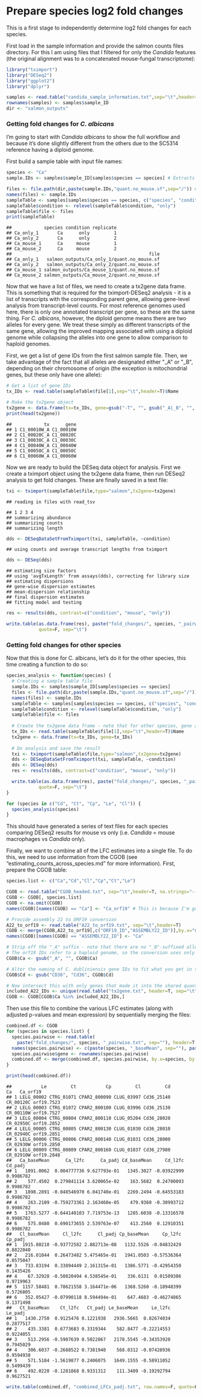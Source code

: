 Prepare species log2 fold changes
================

This is a first stage to independently determine log2 fold changes for
each species.

First load in the sample information and provide the salmon counts files
directory. For this I am using files that I filtered for only the
*Candida* features (the original alignment was to a concatenated
mouse-fungal transcriptome):

``` r
library("tximport")
library("DESeq2")
library("ggplot2")
library("dplyr")

samples <- read.table("candida_sample_information.txt",sep="\t",header=T)
rownames(samples) <- samples$sample_ID
dir <- "salmon_outputs"
```

### Getting fold changes for *C. albicans*

I’m going to start with *Candida albicans* to show the full workflow and
because it’s done slightly different from the others due to the SC5314
reference having a diploid genome.

First build a sample table with input file names:

``` r
species <- "Ca"
sample.IDs <- samples$sample_ID[samples$species == species] # Extracts sample IDs for C. albicans

files <- file.path(dir,paste(sample.IDs,"quant.no_mouse.sf",sep="/")) # Salmon output with all mouse features removed
names(files) <- sample.IDs
sampleTable <- samples[samples$species == species, c("species", "condition", "replicate")]
sampleTable$condition <- relevel(sampleTable$condition, "only")
sampleTable$file <- files
print(sampleTable)
```

    ##            species condition replicate
    ## Ca_only_1       Ca      only         1
    ## Ca_only_2       Ca      only         2
    ## Ca_mouse_1      Ca     mouse         1
    ## Ca_mouse_2      Ca     mouse         2
    ##                                                   file
    ## Ca_only_1   salmon_outputs/Ca_only_1/quant.no_mouse.sf
    ## Ca_only_2   salmon_outputs/Ca_only_2/quant.no_mouse.sf
    ## Ca_mouse_1 salmon_outputs/Ca_mouse_1/quant.no_mouse.sf
    ## Ca_mouse_2 salmon_outputs/Ca_mouse_2/quant.no_mouse.sf

Now that we have a list of files, we need to create a tx2gene data
frame. This is something that is required for the tximport-DESeq2
analysis - it is a list of transcripts with the corresponding parent
gene, allowing gene-level analysis from transcript-level counts. For
most reference genomes used here, there is only one annotated transcript
per gene, so these are the same thing. For *C. albicans*, however, the
diploid genome means there are two alleles for every gene. We treat
these simply as different transcripts of the same gene, allowing the
improved mapping associated with using a diploid genome while collapsing
the alleles into one gene to allow comparison to haploid genomes.

First, we get a list of gene IDs from the first salmon sample file.
Then, we take advantage of the fact that all alleles are designated
either "\_A" or "\_B", depending on their chromosome of origin (the
exception is mitochondrial genes, but these only have one allele):

``` r
# Get a list of gene IDs
tx_IDs <- read.table(sampleTable$file[1],sep="\t",header=T)$Name

# Make the tx2gene object
tx2gene <- data.frame(tx=tx_IDs, gene=gsub("-T", "", gsub("_A|_B", "", tx_IDs)))
print(head(tx2gene))
```

    ##            tx      gene
    ## 1 C1_00010W_A C1_00010W
    ## 2 C1_00020C_A C1_00020C
    ## 3 C1_00030C_A C1_00030C
    ## 4 C1_00040W_A C1_00040W
    ## 5 C1_00050C_A C1_00050C
    ## 6 C1_00060W_A C1_00060W

Now we are ready to build the DESeq data object for analysis. First we
create a tximport object using the tx2gene data frame, then run DESeq2
analysis to get fold changes. These are finally saved in a text file:

``` r
txi <- tximport(sampleTable$file,type="salmon",tx2gene=tx2gene)
```

    ## reading in files with read_tsv

    ## 1 2 3 4 
    ## summarizing abundance
    ## summarizing counts
    ## summarizing length

``` r
dds <- DESeqDataSetFromTximport(txi, sampleTable, ~condition)
```

    ## using counts and average transcript lengths from tximport

``` r
dds <- DESeq(dds)
```

    ## estimating size factors
    ## using 'avgTxLength' from assays(dds), correcting for library size
    ## estimating dispersions
    ## gene-wise dispersion estimates
    ## mean-dispersion relationship
    ## final dispersion estimates
    ## fitting model and testing

``` r
res <- results(dds, contrast=c("condition", "mouse", "only"))

write.table(as.data.frame(res), paste("fold_changes/", species, "_pairwise.txt", sep=""),
            quote=F, sep="\t")
```

### Getting fold changes for other species

Now that this is done for C. albicans, let’s do it for the other
species, this time creating a function to do so:

``` r
species_analysis <- function(species) {
  # Creating a sample table file
  sample.IDs <- samples$sample_ID[samples$species == species]
  files <- file.path(dir,paste(sample.IDs,"quant.no_mouse.sf",sep="/"))
  names(files) <- sample.IDs
  sampleTable <- samples[samples$species == species, c("species", "condition", "replicate")]
  sampleTable$condition <- relevel(sampleTable$condition, "only")
  sampleTable$file <- files
  
  # Create the tx2gene data frame - note that for other species, gene and transcript IDs are the same
  tx_IDs <- read.table(sampleTable$file[1],sep="\t",header=T)$Name
  tx2gene <- data.frame(tx=tx_IDs, gene=tx_IDs)
  
  # Do analysis and save the result
  txi <- tximport(sampleTable$file,type="salmon",tx2gene=tx2gene)
  dds <- DESeqDataSetFromTximport(txi, sampleTable, ~condition)
  dds <- DESeq(dds)
  res <- results(dds, contrast=c("condition", "mouse", "only"))

  write.table(as.data.frame(res), paste("fold_changes/", species, "_pairwise.txt", sep=""),
            quote=F, sep="\t")
}

for (species in c("Cd", "Ct", "Cp", "Le", "Cl")) {
  species_analysis(species)
}
```

This should have generated a series of text files for each species
comparing DESeq2 results for mouse vs only (i.e. *Candida* = mouse
macrophages vs *Candida* only).

Finally, we want to combine all of the LFC estimates into a single file.
To do this, we need to use information from the CGOB (see
“estimating\_counts\_across\_species.md” for more information). First,
prepare the CGOB table:

``` r
species.list <- c("Ca","Cd","Cl","Cp","Ct","Le")

CGOB <- read.table("CGOB_headed.txt", sep="\t",header=T, na.strings="---", quote = "")
CGOB <- CGOB[, species.list]
CGOB <- na.omit(CGOB)
names(CGOB)[names(CGOB) == "Ca"] <- "Ca_orf19" # This is because I'm going to use the header Ca for Assembly 22 IDs

# Provide assembly 22 to ORF19 conversion 
A22_to_orf19 <- read.table("A22_to_orf19.txt", sep="\t",header=T)
CGOB <- merge(CGOB,A22_to_orf19[,c("ORF19_ID","ASSEMBLY22_ID")],by.x="Ca_orf19",by.y="ORF19_ID",all.x=F,all.y=F)
names(CGOB)[names(CGOB) == "ASSEMBLY22_ID"] <- "Ca"

# Strip off the "_A" suffix - note that there are no "_B"-suffixed alleles in the A22 to orf19 conversion set.
# The orf19 IDs refer to a haploid genome, so the conversion uses only the "_A" allele of the diploid Assembly 22.
CGOB$Ca <- gsub("_A", "", CGOB$Ca)

# Alter the naming of C. dubliniensis gene IDs to fit what you get in the data
CGOB$Cd <- gsub("CD36", "Cd36", CGOB$Cd)

# Now intersect this with only genes that made it into the shared quant.sf files
included_A22_IDs <- unique(read.table("tx2gene.txt", header=T, sep="\t")$gene)
CGOB <- CGOB[CGOB$Ca %in% included_A22_IDs,]
```

Then use this file to combine the various LFC estimates (along with
adjusted p-values and mean expression) by sequentially merging the
files:

``` r
combined.df <- CGOB
for (species in species.list) {
  species.pairwise <- read.table(
    paste("fold_changes/", species, "_pairwise.txt", sep=""), header=T, sep="\t")[, c("baseMean", "log2FoldChange", "padj")]
  names(species.pairwise) <- c(paste(species, "_baseMean", sep=""), paste(species, "_l2fc", sep=""), paste(species, "_padj", sep=""))
  species.pairwise$gene <- rownames(species.pairwise)
  combined.df <- merge(combined.df, species.pairwise, by.x=species, by.y="gene")
}

print(head(combined.df))
```

    ##           Le         Ct           Cp         Cl         Cd        Ca   Ca_orf19
    ## 1 LELG_00002 CTRG_01071 CPAR2_800090 CLUG_03997 Cd36_25140 CR_00120C orf19.7523
    ## 2 LELG_00003 CTRG_01072 CPAR2_800100 CLUG_03996 Cd36_25130 CR_00110W orf19.7527
    ## 3 LELG_00004 CTRG_00804 CPAR2_800110 CLUG_05204 Cd36_28020 CR_02950C orf19.2852
    ## 4 LELG_00005 CTRG_00805 CPAR2_800130 CLUG_01030 Cd36_28010 CR_02940C orf19.2851
    ## 5 LELG_00006 CTRG_00806 CPAR2_800140 CLUG_01031 Cd36_28000 CR_02930W orf19.2850
    ## 6 LELG_00009 CTRG_00809 CPAR2_800160 CLUG_01037 Cd36_27980 CR_02910W orf19.2848
    ##   Ca_baseMean      Ca_l2fc      Ca_padj Cd_baseMean     Cd_l2fc   Cd_padj
    ## 1   1891.0062  0.004777736 9.627793e-01   1345.3027 -0.03922999 0.9986782
    ## 2    577.4502  0.279841114 3.620065e-02    163.5682  0.24700093 0.9986782
    ## 3   1898.2891 -0.048546970 6.041740e-01   2269.2494 -0.64553183 0.9986782
    ## 4    263.2109 -0.759273361 2.163460e-05    479.9360 -0.30993712 0.9986782
    ## 5   1763.5277 -0.644140103 7.719753e-13   1285.6038 -0.13316578 0.9986782
    ## 6    575.0480  0.690173655 2.539763e-07    413.2560  0.12910351 0.9986782
    ##   Cl_baseMean     Cl_l2fc      Cl_padj Cp_baseMean     Cp_l2fc   Cp_padj
    ## 1  1915.80210 -0.93772582 2.882713e-08   1132.5526 -0.04832429 0.8822040
    ## 2   216.01044  0.26473482 5.475465e-01   1941.0503 -0.57536364 0.0575047
    ## 3   733.83194  0.33894449 2.161315e-01   1386.5771 -0.42954350 0.1435426
    ## 4    67.32928 -0.50820494 4.538545e-01    336.6131  0.01509386 0.9719963
    ## 5  1157.58481  0.78621558 3.164471e-06   1368.5260 -0.18948399 0.5726805
    ## 6   352.05427 -0.07990118 8.594494e-01    647.4683 -0.46274865 0.1371498
    ##   Ct_baseMean    Ct_l2fc   Ct_padj Le_baseMean     Le_l2fc   Le_padj
    ## 1   1430.2750  0.9125476 0.1221938   2936.5665  0.82674034 0.2877517
    ## 2    435.3381  0.6773683 0.3319344    582.8477 -0.22214553 0.9224055
    ## 3    513.2956 -0.5907639 0.5022867   2178.5545 -0.34353920 0.7945029
    ## 4    306.6037 -0.2688522 0.7381940    568.0312 -0.07428936 0.9594938
    ## 5    571.5184 -1.5619877 0.2406075   1649.1555 -0.58911052 0.5499439
    ## 6    492.0220 -0.1281868 0.9331312    111.3409 -0.19292794 0.9627521

``` r
write.table(combined.df, "combined_LFCs_padj.txt", row.names=F, quote=F, sep="\t")
```
